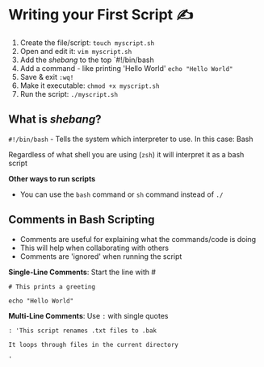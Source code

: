 # Writing your First Script ✍️

1. Create the file/script:
`touch myscript.sh`
2. Open and edit it:
`vim myscript.sh`
3. Add the *shebang* to the top
`#!/bin/bash
4. Add a command - like printing 'Hello World'
`echo "Hello World"`
5. Save & exit
`:wq!`
6. Make it executable:
`chmod +x myscript.sh`
7. Run the script:
`./myscript.sh`

## What is *shebang*?

`#!/bin/bash` - Tells the system which interpreter to use. In this case: Bash

Regardless of what shell you are using (`zsh`) it will interpret it as a bash script

**Other ways to run scripts**

- You can use the `bash` command or `sh` command instead of `./`

## Comments in Bash Scripting

- Comments are useful for explaining what the commands/code is doing
- This will help when collaborating with others
- Comments are 'ignored' when running the script

**Single-Line Comments**: Start the line with #

`# This prints a greeting`

`echo "Hello World"`

**Multi-Line Comments**: Use `:` with single quotes

`: 'This script renames .txt files to .bak`

`It loops through files in the current directory`

`'`

